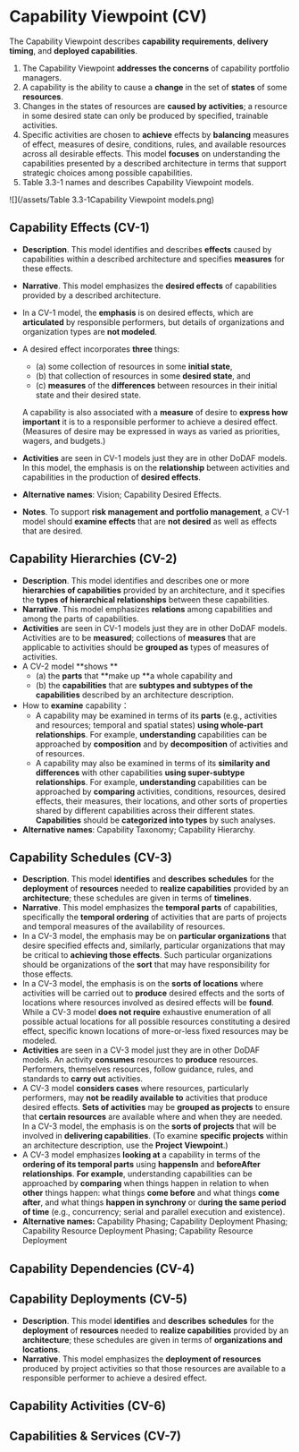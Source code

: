 # Capability Viewpoint \(CV\)

The Capability Viewpoint describes **capability requirements**, **delivery timing**, and **deployed capabilities**.

1. The Capability Viewpoint **addresses the concerns** of capability portfolio managers.
2. A capability is the ability to cause a **change** in the set of **states** of some **resources**. 
3. Changes in the states of resources are **caused by activities**; a resource in some desired state can only be produced by specified, trainable activities. 
4. Specific activities are chosen to **achieve** effects by **balancing** measures of effect, measures of desire, conditions, rules, and available resources across all desirable effects. This model **focuses** on understanding the capabilities presented by a described architecture in terms that support strategic choices among possible capabilities.
5. Table 3.3-1 names and describes Capability Viewpoint models.

![](/assets/Table 3.3-1Capability Viewpoint models.png)

## Capability Effects \(CV-1\)

* **Description**. This model identifies and describes **effects** caused by capabilities within a described architecture and specifies **measures** for these effects.
* **Narrative**. This model emphasizes the **desired effects** of capabilities provided by a described architecture.
* In a CV-1 model, the **emphasis** is on desired effects, which are **articulated** by responsible performers, but details of organizations and organization types are **not modeled**.
* A desired effect incorporates **three** things:

  * \(a\) some collection of resources in some **initial state**, 
  * \(b\) that collection of resources in some **desired state**, and 
  * \(c\) **measures** of the **differences** between resources in their initial state and their desired state. 

  A capability is also associated with a **measure** of desire to **express how important** it is to a responsible performer to achieve a desired effect. \(Measures of desire may be expressed in ways as varied as priorities, wagers, and budgets.\)

* **Activities** are seen in CV-1 models just they are in other DoDAF models. In this model, the emphasis is on the **relationship** between activities and capabilities in the production of **desired effects**.

* **Alternative names**: Vision; Capability Desired Effects.

* **Notes**. To support **risk management and portfolio management**, a CV-1 model should **examine effects** that are **not desired** as well as effects that are desired.

## Capability Hierarchies \(CV-2\)

* **Description**. This model identifies and describes one or more **hierarchies of capabilities** provided by an architecture, and it specifies the **types of hierarchical relationships** between these capabilities.
* **Narrative**. This model emphasizes **relations** among capabilities and among the parts of capabilities.
* **Activities** are seen in CV-1 models just they are in other DoDAF models. Activities are to be **measured**; collections of **measures** that are applicable to activities should be **grouped as** types of measures of activities.
* A CV-2 model **shows **
  * \(a\) the **parts** that **make up **a whole capability and 
  * \(b\) the **capabilities** that are **subtypes and subtypes of the capabilities** described by an architecture description.
* How to **examine** capability：
  * A capability may be examined in terms of its **parts** \(e.g., activities and resources; temporal and spatial states\) **using whole-part relationships**. For example, **understanding** capabilities can be approached by **composition** and by **decomposition** of activities and of resources. 
  * A capability may also be examined in terms of its **similarity and differences** with other capabilities **using super-subtype relationships**. For example, **understanding** capabilities can be approached by **comparing** activities, conditions, resources, desired effects, their measures, their locations, and other sorts of properties shared by different capabilities across their different states. **Capabilities** should be **categorized into types** by such analyses.
* **Alternative names**: Capability Taxonomy; Capability Hierarchy.

## Capability Schedules \(CV-3\)

* **Description**. This model **identifies** and **describes** **schedules** for the **deployment** of **resources** needed to **realize capabilities** provided by an **architecture**; these schedules are given in terms of **timelines**.
* **Narrative**. This model emphasizes the **temporal parts** of capabilities, specifically the **temporal ordering** of activities that are parts of projects and temporal measures of the availability of resources. 
* In a CV-3 model, the emphasis may be on **particular organizations** that desire specified effects and, similarly, particular organizations that may be critical to **achieving those effects**. Such particular organizations should be organizations of the **sort** that may have responsibility for those effects.
* In a CV-3 model, the emphasis is on the **sorts of locations** where activities will be carried out to **produce** desired effects and the sorts of locations where resources involved as desired effects will be **found**. While a CV-3  model **does not require** exhaustive enumeration of all possible actual locations for all possible resources constituting a desired effect, specific known locations of more-or-less fixed resources may be modeled.
* **Activities** are seen in a CV-3 model just they are in other DoDAF models. An activity **consumes** resources to **produce** resources. Performers, themselves resources, follow guidance, rules, and standards to **carry out** activities.
* A CV-3 model **considers cases** where resources, particularly performers, may **not be readily available to** activities that produce desired effects. **Sets of activities** may be **grouped as projects** to ensure that **certain resources** are available where and when they are needed. In a CV-3 model, the emphasis is on the **sorts of projects** that will be involved in **delivering capabilities**. \(To examine **specific projects** within an architecture description, use the **Project Viewpoint**.\)
* A CV-3 model emphasizes **looking at** a capability in terms of the **ordering of its temporal parts** using **happensIn** and **beforeAfter** **relationships**. **For example**, understanding capabilities can be approached by **comparing** when things happen in relation to when **other** things happen: what things **come before** and what things **come after**, and what things **happen in synchrony** or d**uring the same period of time** \(e.g., concurrency; serial and parallel execution and existence\).
* **Alternative names:** Capability Phasing; Capability Deployment Phasing; Capability Resource Deployment Phasing; Capability Resource Deployment

## Capability Dependencies \(CV-4\)

## Capability Deployments \(CV-5\)

* **Description**. This model **identifies** and **describes** **schedules** for the **deployment** of **resources** needed to **realize capabilities** provided by an **architecture**; these schedules are given in terms of **organizations and locations**.
* **Narrative**. This model emphasizes the **deployment of resources** produced by project activities so that those resources are available to a responsible performer to achieve a desired effect.

## Capability Activities \(CV-6\)

## Capabilities & Services \(CV-7\)



